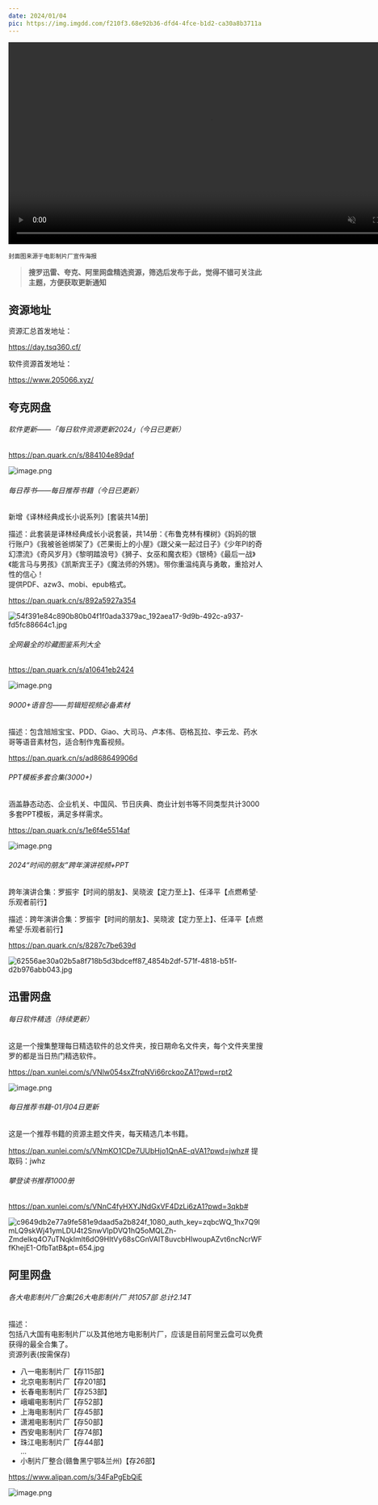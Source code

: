 ```yaml
---
date: 2024/01/04
pic: https://img.imgdd.com/f210f3.68e92b36-dfd4-4fce-b1d2-ca30a8b3711a.png
---
```


<video width="800px" preload muted autoplay loop><source src="https://cdn.fliggy.com/upic/BDf4l0.mp4" type="video/mp4" poster="https://i.postimg.cc/j26cp27Y/image.png"></video>

<small>封面图来源于电影制片厂宣传海报</small>

> **搜罗迅雷、夸克、阿里网盘精选资源，筛选后发布于此，觉得不错可关注此主题，方便获取更新通知**

## 资源地址

资源汇总首发地址：

 https://day.tsq360.cf/

软件资源首发地址：

https://www.205066.xyz/

## 夸克网盘

###### 软件更新——「每日软件资源更新2024」（今日已更新）

https://pan.quark.cn/s/884104e89daf

![image.png](https://img.imgdd.com/f210f3.d4b2eeef-3c4e-4d0a-8bcf-0d74e0d88e64.png)

###### 每日荐书——每日推荐书籍（今日已更新）

新增《译林经典成长小说系列》[套装共14册]  

描述：此套装是译林经典成长小说套装，共14册：《布鲁克林有棵树》《妈妈的银行账户》《我被爸爸绑架了》《芒果街上的小屋》《跟父亲一起过日子》《少年PI的奇幻漂流》《奇风岁月》《黎明踏浪号》《狮子、女巫和魔衣柜》《银椅》《最后一战》《能言马与男孩》《凯斯宾王子》《魔法师的外甥》。带你重温纯真与勇敢，重拾对人性的信心！  
提供PDF、azw3、mobi、epub格式。

https://pan.quark.cn/s/892a5927a354

![54f391e84c890b80b04f1f0ada3379ac_192aea17-9d9b-492c-a937-fd5fc88664c1.jpg](https://img.imgdd.com/f210f3.af6be11c-ddd0-4f5b-b90e-4f622dac39b0.jpg)

###### 全网最全的珍藏图鉴系列大全

https://pan.quark.cn/s/a10641eb2424

![image.png](https://img.imgdd.com/f210f3.dc61f0cd-dc7b-49e2-a35a-c4039caddc99.png)

###### 9000+语音包——剪辑短视频必备素材

描述：包含旭旭宝宝、PDD、Giao、大司马、卢本伟、窃格瓦拉、李云龙、药水哥等语音素材包，适合制作鬼畜视频。

 https://pan.quark.cn/s/ad868649906d

###### PPT模板多套合集(3000+)

涵盖静态动态、企业机关、中国风、节日庆典、商业计划书等不同类型共计3000多套PPT模板，满足多样需求。

 https://pan.quark.cn/s/1e6f4e5514af

![image.png](https://img.imgdd.com/f210f3.f41d1314-7006-47ad-8f50-9e20367c6001.png)

###### 2024“时间的朋友”跨年演讲视频+PPT

跨年演讲合集：罗振宇【时间的朋友】、吴晓波【定力至上】、任泽平【点燃希望·乐观者前行】

描述：跨年演讲合集：罗振宇【时间的朋友】、吴晓波【定力至上】、任泽平【点燃希望·乐观者前行】

https://pan.quark.cn/s/8287c7be639d 

![62556ae30a02b5a8f718b5d3bdceff87_4854b2df-571f-4818-b51f-d2b976abb043.jpg](https://img.imgdd.com/f210f3.12c2f6b5-c428-4f41-8d4e-44a4cb17f621.jpg)

## 迅雷网盘

###### 每日软件精选（持续更新）

这是一个搜集整理每日精选软件的总文件夹，按日期命名文件夹，每个文件夹里搜罗的都是当日热门精选软件。

https://pan.xunlei.com/s/VNlw054sxZfrqNVi66rckqoZA1?pwd=rpt2

![image.png](https://img.imgdd.com/f210f3.d4b2eeef-3c4e-4d0a-8bcf-0d74e0d88e64.png)

###### 每日推荐书籍-01月04日更新

这是一个推荐书籍的资源主题文件夹，每天精选几本书籍。

https://pan.xunlei.com/s/VNmKO1CDe7UUbHjo1QnAE-qVA1?pwd=jwhz# 提取码：jwhz

###### 攀登读书推荐1000册

https://pan.xunlei.com/s/VNnC4fyHXYJNdGxVF4DzLi6zA1?pwd=3qkb# 

![c9649db2e77a9fe581e9daad5a2b824f_1080_auth_key=zqbcWQ_1hx7Q9lmLQ9skWj41ymLDU4t2SnwVlpDVQ1hQ5oMQLZh-Zmdelkq4O7uTNqkImlt6dO9HItVy68sCGnVAlT8uvcbHIwoupAZvt6ncNcrWFfKhejE1-OfbTatB&pt=654.jpg](https://img.imgdd.com/f210f3.d0ff0d52-01bb-4922-87eb-6fef48ac1bf8.jpg)

## 阿里网盘

###### 各大电影制片厂合集[26大电影制片厂 共1057部 总计2.14T

描述：  
包括八大国有电影制片厂以及其他地方电影制片厂，应该是目前阿里云盘可以免费获得的最全合集了。  
资源列表(按需保存)  

- 八一电影制片厂【存115部】  
- 北京电影制片厂【存201部】  
- 长春电影制片厂【存253部】  
- 峨嵋电影制片厂【存52部】  
- 上海电影制片厂【存45部】  
- 潇湘电影制片厂【存50部】  
- 西安电影制片厂【存74部】  
- 珠江电影制片厂【存44部】  
  ...  
- 小制片厂整合(赣鲁黑宁鄂&兰州)【存26部】

https://www.alipan.com/s/34FaPgEbQiE

![image.png](https://img.imgdd.com/f210f3.68e92b36-dfd4-4fce-b1d2-ca30a8b3711a.png)
